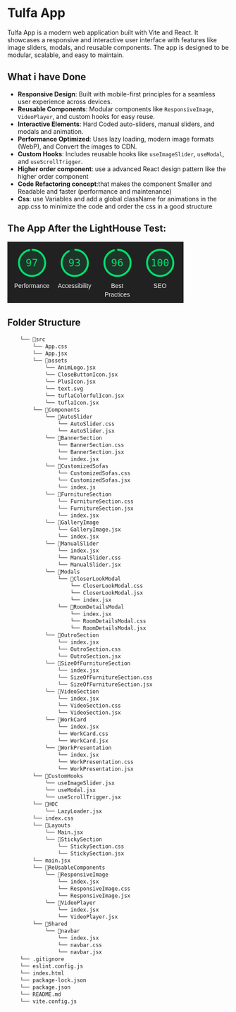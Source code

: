 # Tulfa App

Tulfa App is a modern web application built with Vite and React. It showcases a responsive and interactive user interface with features like image sliders, modals, and reusable components. The app is designed to be modular, scalable, and easy to maintain.

## What i have Done

- **Responsive Design**: Built with mobile-first principles for a seamless user experience across devices.
- **Reusable Components**: Modular components like `ResponsiveImage`, `VideoPlayer`, and custom hooks for easy reuse.
- **Interactive Elements**: Hard Coded auto-sliders, manual sliders, and modals and animation.
- **Performance Optimized**: Uses lazy loading, modern image formats (WebP), and Convert the images to CDN.
- **Custom Hooks**: Includes reusable hooks like `useImageSlider`, `useModal`, and `useScrollTrigger`.
- **Higher order component**: use a advanced React design pattern like the higher order component
- **Code Refactoring concept**:that makes the component Smaller and Readable and faster (performance and maintenance) 
- **Css**: use Variables and  add a global className for animations in the app.css to minimize the code and order the css in a good structure 

## The App After the LightHouse Test:

![Furniture Image](public/lightHouse.png)

## Folder Structure
```
    └── 📁src
        └── App.css
        └── App.jsx
        └── 📁assets
            └── AnimLogo.jsx
            └── CloseButtonIcon.jsx
            └── PlusIcon.jsx
            └── text.svg
            └── tuflaColorfulIcon.jsx
            └── tuflaIcon.jsx
        └── 📁Components
            └── 📁AutoSlider
                └── AutoSlider.css
                └── AutoSlider.jsx
            └── 📁BannerSection
                └── BannerSection.css
                └── BannerSection.jsx
                └── index.jsx
            └── 📁CustomizedSofas
                └── CustomizedSofas.css
                └── CustomizedSofas.jsx
                └── index.js
            └── 📁FurnitureSection
                └── FurnitureSection.css
                └── FurnitureSection.jsx
                └── index.jsx
            └── 📁GalleryImage
                └── GalleryImage.jsx
                └── index.jsx
            └── 📁ManualSlider
                └── index.jsx
                └── ManualSlider.css
                └── ManualSlider.jsx
            └── 📁Modals
                └── 📁CloserLookModal
                    └── CloserLookModal.css
                    └── CloserLookModal.jsx
                    └── index.jsx
                └── 📁RoomDetailsModal
                    └── index.jsx
                    └── RoomDetailsModal.css
                    └── RoomDetailsModal.jsx
            └── 📁OutroSection
                └── index.jsx
                └── OutroSection.css
                └── OutroSection.jsx
            └── 📁SizeOfFurnitureSection
                └── index.jsx
                └── SizeOfFurnitureSection.css
                └── SizeOfFurnitureSection.jsx
            └── 📁VideoSection
                └── index.jsx
                └── VideoSection.css
                └── VideoSection.jsx
            └── 📁WorkCard
                └── index.jsx
                └── WorkCard.css
                └── WorkCard.jsx
            └── 📁WorkPresentation
                └── index.jsx
                └── WorkPresentation.css
                └── WorkPresentation.jsx
        └── 📁CustomHooks
            └── useImageSlider.jsx
            └── useModal.jsx
            └── useScrollTrigger.jsx
        └── 📁HOC
            └── LazyLoader.jsx
        └── index.css
        └── 📁Layouts
            └── Main.jsx
            └── 📁StickySection
                └── StickySection.css
                └── StickySection.jsx
        └── main.jsx
        └── 📁ReUsableComponents
            └── 📁ResponsiveImage
                └── index.jsx
                └── ResponsiveImage.css
                └── ResponsiveImage.jsx
            └── 📁VideoPlayer
                └── index.jsx
                └── VideoPlayer.jsx
        └── 📁Shared
            └── 📁navbar
                └── index.jsx
                └── navbar.css
                └── navbar.jsx
    └── .gitignore
    └── eslint.config.js
    └── index.html
    └── package-lock.json
    └── package.json
    └── README.md
    └── vite.config.js
```
